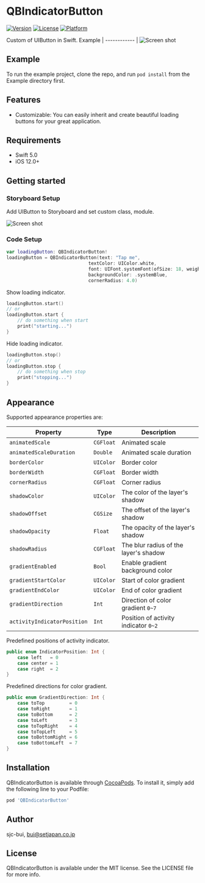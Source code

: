 # QBIndicatorButton

[![Version](https://img.shields.io/cocoapods/v/QBIndicatorButton.svg?style=flat)](https://cocoapods.org/pods/QBIndicatorButton)
[![License](https://img.shields.io/cocoapods/l/QBIndicatorButton.svg?style=flat)](https://cocoapods.org/pods/QBIndicatorButton)
[![Platform](https://img.shields.io/cocoapods/p/QBIndicatorButton.svg?style=flat)](https://cocoapods.org/pods/QBIndicatorButton)

Custom of UIButton in Swift.
Example |
------------ |
![Screen shot](https://github.com/sjc-bui/QBIndicatorButton/blob/master/Example/Screenshots/QBIndicatorButton.gif)

## Example

To run the example project, clone the repo, and run `pod install` from the Example directory first.

## Features
- Customizable: You can easily inherit and create beautiful loading buttons for your great application.

## Requirements
- Swift 5.0
- iOS 12.0+

## Getting started

### Storyboard Setup
Add UIButton to Storyboard and set custom class, module.

![Screen shot](https://github.com/sjc-bui/QBIndicatorButton/blob/master/Example/Screenshots/QBIndicatorButton-class.png)

### Code Setup
```swift
var loadingButton: QBIndicatorButton!
loadingButton = QBIndicatorButton(text: "Tap me",
                              textColor: UIColor.white,
                              font: UIFont.systemFont(ofSize: 18, weight: .semibold),
                              backgroundColor: .systemBlue,
                              cornerRadius: 4.0)
```

Show loading indicator.
```swift
loadingButton.start()
// or
loadingButton.start {
    // do something when start
    print("starting...")
}
```

Hide loading indicator.
```swift
loadingButton.stop()
// or
loadingButton.stop {
    // do something when stop
    print("stopping...")
}
```

## Appearance
Supported appearance properties are:

| Property | Type | Description |
| --- | --- | --- |
| `animatedScale` | `CGFloat` | Animated scale |
| `animatedScaleDuration` | `Double` | Animated scale duration |
| `borderColor` | `UIColor` | Border color |
| `borderWidth` | `CGFloat` | Border width |
| `cornerRadius` | `CGFloat` | Corner radius |
| `shadowColor` | `UIColor` | The color of the layer's shadow |
| `shadowOffset` | `CGSize` | The offset of the layer's shadow |
| `shadowOpacity` | `Float` | The opacity of the layer's shadow |
| `shadowRadius` | `CGFloat` | The blur radius of the layer's shadow |
| `gradientEnabled` | `Bool` | Enable gradient background color |
| `gradientStartColor` | `UIColor` | Start of color gradient |
| `gradientEndColor` | `UIColor` | End of color gradient |
| `gradientDirection` | `Int` | Direction of color gradient `0~7` |
| `activityIndicatorPosition` | `Int` | Position of activity indicator `0~2` |

Predefined positions of activity indicator.
```swift
public enum IndicatorPosition: Int {
    case left   = 0
    case center = 1
    case right  = 2
}
```

Predefined directions for color gradient.
```swift
public enum GradientDirection: Int {
    case toTop         = 0
    case toRight       = 1
    case toBottom      = 2
    case toLeft        = 3
    case toTopRight    = 4
    case toTopLeft     = 5
    case toBottomRight = 6
    case toBottomLeft  = 7
}
```

## Installation

QBIndicatorButton is available through [CocoaPods](https://cocoapods.org). To install
it, simply add the following line to your Podfile:

```ruby
pod 'QBIndicatorButton'
```

## Author

sjc-bui, bui@setjapan.co.jp

## License

QBIndicatorButton is available under the MIT license. See the LICENSE file for more info.
